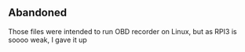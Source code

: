 ## Abandoned

Those files were intended to run OBD recorder on Linux, but as RPI3 is soooo weak, I gave it up

